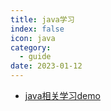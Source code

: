 ```yaml
---
title: java学习
index: false
icon: java
category:
  - guide
date: 2023-01-12
---
```


- [java相关学习demo](be-kami.md)
